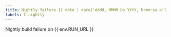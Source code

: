 ```yaml
---
title: Nightly failure {{ date | date('dddd, MMMM Do YYYY, h:mm:ss a') }}
labels: C-nightly
---
```


Nightly build failure on {{ env.RUN_URL }}
